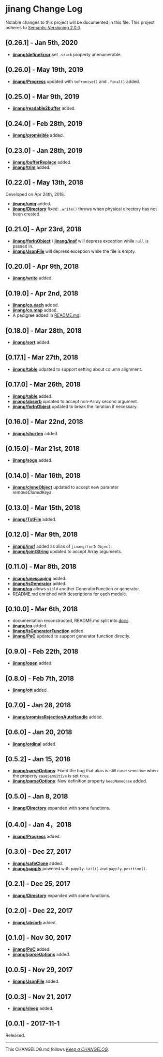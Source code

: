 #   jinang Change Log

Notable changes to this project will be documented in this file. This project adheres to [Semantic Versioning 2.0.0](http://semver.org/).

##  [0.26.1] - Jan 5th, 2020

*   __[jinang/defineError](./docs/defineError.md)__ set `.stack` property unenumerable.

##  [0.26.0] - May 19th, 2019

*	__[jinang/Progress](./docs/Progress.md)__ updated with `toPromise()` and `.final()` added.

##	[0.25.0] - Mar 9th, 2019

*	__[jinang/readable2buffer](./docs/readable2buffer.md)__ added.

##	[0.24.0] - Feb 28th, 2019

*	__[jinang/promisible](./docs/promisible.md)__ added.

##	[0.23.0] - Jan 28th, 2019

*   __[jinang/bufferReplace](./docs/bufferReplace.md)__ added.
*   __[jinang/trim](./docs/trim.md)__ added.

##  [0.22.0] - May 13th, 2018

Developed on Apr 24th, 2018.

*   __[jinang/uniq](./docs/uniq.md)__ added.
*   __[jinang/Directory](./docs/Directory.md)__ fixed: `.write()` throws when physical directory has not been created.

##  [0.21.0] - Apr 23rd, 2018

*   __[jinang/forInObject](./docs/forInObject.md)__ / __[jinang/inof](./docs/inof.md)__ will depress exception while `null` is passed in.
*   __[jinang/JsonFile](./docs/JsonFile.md)__ will depress exception while the file is empty.

##  [0.20.0] - Apr 9th, 2018

*   __[jinang/write](./docs/write.md)__ added.

##  [0.19.0] - Apr 2nd, 2018

*   __[jinang/co.each](./docs/co.md)__ added.
*   __[jinang/co.map](./docs/co.md)__ added.
*   A pedigree added in [README.md](./README.md).

##  [0.18.0] - Mar 28th, 2018

*   __[jinang/sort](./docs/jinang.md)__ added.

##  [0.17.1] - Mar 27th, 2018

*   __[jinang/table](./docs/table.md)__ udpated to support setting about column alignment.

##  [0.17.0] - Mar 26th, 2018

*   __[jinang/table](./docs/table.md)__ added.
*   __[jinang/absorb](./docs/absorb.md)__ updated to accept non-Array second argument.
*   __[jinang/forInObject](./docs/forInObject.md)__ updated to break the iteration if necessary.

##  [0.16.0] - Mar 22nd, 2018

*   __[jinang/shorten](./docs/shorten.md)__ added.

##  [0.15.0] - Mar 21st, 2018

*   __[jinang/sogo](./docs/sogo.md)__ added.

##  [0.14.0] - Mar 16th, 2018

*   __[jinang/cloneObject](./docs/cloneObject.md)__ updated to accept new paramter *removeClonedKeys*.

##  [0.13.0] - Mar 15th, 2018

*   __[jinang/TxtFile](./docs/TxtFile.md)__ added.

##  [0.12.0] - Mar 9th, 2018

*   __[jinang/inof](./docs/forInObject.md)__ added as alias of `jinang/forInObject`.
*   __[jinang/jointString](./docs/jointString.md)__ updated to accept Array arguments.

##  [0.11.0] - Mar 8th, 2018

*   __[jinang/unescaping](./docs/unescaping.md)__ added.
*   __[jinang/isGenerator](./docs/isGenerator.md)__ added.
*   __[jinang/co](./docs/co.md)__ allows `yield` another GeneratorFunction or generator.
*   README.md enriched with descriptions for each module.

##	[0.10.0] - Mar 6th, 2018

*	documentation reconstructed, README.md split into [docs](./docs).
*	__[jinang/co](./docs/co.md)__ added.
*	__[jinang/isGeneratorFunction](./docs/isGeneratorFunction.md)__ added.
*	__[jinang/PoC](./docs/PoC.md)__ updated to support generator function directly.

##	[0.9.0] - Feb 22th, 2018

*	__[jinang/open](./docs/open.md)__ added.

##	[0.8.0] - Feb 7th, 2018

*	__[jinang/ott](./docs/ott.md)__ added.

##	[0.7.0] - Jan 28, 2018

*	__[jinang/promiseRejectionAutoHandle](./docs/promiseRejectionAutoHandle.md)__ added.

##	[0.6.0] - Jan 20, 2018

*	__[jinang/ordinal](./docs/ordinal.md)__ added.

##	[0.5.2] - Jan 15, 2018

*	__[jinang/parseOptions](./docs/parseOptions.md)__: Fixed the bug that alias is still case sensitive when the property `caseSensitive` is set `true`.
*	__[jinang/parseOptions](./docs/parseOptions.md)__: New definition property `keepNameCase` added.

##	[0.5.0] - Jan 8, 2018

*   __[jinang/Directory](./docs/Directory.md)__ expanded with some functions.

##	[0.4.0] - Jan 4，2018

*	__[jinang/Progress](./docs/Progress.md)__ added.

##	[0.3.0] - Dec 27, 2017

*	__[jinang/safeClone](./docs/safeClone.md)__ added.
*	__[jinang/papply](./docs/papply.md)__ powered with `papply.tail()` and `papply.position()`.

##  [0.2.1] - Dec 25, 2017

*   __[jinang/Directory](./docs/Directory.md)__ expanded with some functions.

##  [0.2.0] - Dec 22, 2017

*   __[jinang/absorb](./docs/absorb.md)__ added.

##  [0.1.0] - Nov 30, 2017

*   __[jinang/PoC](./docs/PoC.md)__ added.
*   __[jinang/parseOptions](./docs/parseOptions.md)__ added.

##  [0.0.5] - Nov 29, 2017

*   __[jinang/JsonFile](./docs/JsonFile.md)__ added.

##  [0.0.3] - Nov 21, 2017

*   __[jinang/sleep](./docs/sleep.md)__ added.

##	[0.0.1] - 2017-11-1

Released.

---
This CHANGELOG.md follows [*Keep a CHANGELOG*](http://keepachangelog.com/).
